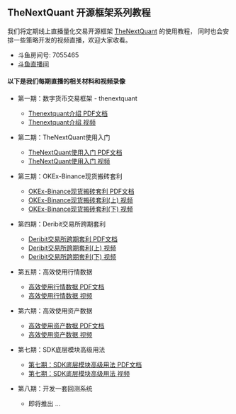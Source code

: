 ## TheNextQuant 开源框架系列教程

我们将定期线上直播量化交易开源框架 [TheNextQuant](https://github.com/TheNextQuant/thenextquant) 的使用教程，
同时也会安排一些策略开发的视频直播，欢迎大家收看。

- 斗鱼房间号: 7055465
- [斗鱼直播间](https://www.douyu.com/7055465)


#### 以下是我们每期直播的相关材料和视频录像

- 第一期：数字货币交易框架 - thenextquant
    - [Thenextquant介绍 PDF文档](pdf/第一期：数字货币交易框架%20-%20thenextquant.pdf)
    - [Thenextquant介绍 视频](https://v.qq.com/x/page/d08871lfv9v.html)

- 第二期：TheNextQuant使用入门
    - [TheNextQuant使用入门 PDF文档](pdf/第二期：TheNextQuant使用入门.pdf)
    - [TheNextQuant使用入门 视频](https://v.qq.com/x/page/x08875jq0xf.html)

- 第三期：OKEx-Binance现货搬砖套利
    - [OKEx-Binance现货搬砖套利 PDF文档](pdf/第三期：OKEx-Binance现货搬砖套利.pdf)
    - [OKEx-Binance现货搬砖套利(上) 视频](https://v.qq.com/x/page/c0889ywkdrw.html)
    - [OKEx-Binance现货搬砖套利(下) 视频](https://v.qq.com/x/page/x0889i6okwh.html)

- 第四期：Deribit交易所跨期套利
    - [Deribit交易所跨期套利 PDF文档](pdf/第四期：Deribit交易所跨期套利分享.pdf)
    - [Deribit交易所跨期套利(上) 视频](https://v.qq.com/x/page/e0890bejdxi.html)
    - [Deribit交易所跨期套利(下) 视频](https://v.qq.com/x/page/k08904avqhn.html)

- 第五期：高效使用行情数据
    - [高效使用行情数据 PDF文档](pdf/第五期：高效使用行情数据.pdf)
    - [高效使用行情数据 视频](https://v.qq.com/x/page/p0894grr97h.html)

- 第六期：高效使用资产数据
    - [高效使用资产数据 PDF文档](pdf/第六期：高效使用资产数据.pdf)
    - [高效使用资产数据 视频](https://v.qq.com/x/page/t0896gw0oa2.html)

- 第七期：SDK底层模块⾼级用法
    - [第七期：SDK底层模块高级用法 PDF文档](/pdf/第七期：SDK底层模块高级用法.pdf)
    - [第七期：SDK底层模块高级用法 视频](https://v.qq.com/x/page/b0900r8do1h.html)

- 第八期：开发⼀套回测系统
    - 即将推出 ...
